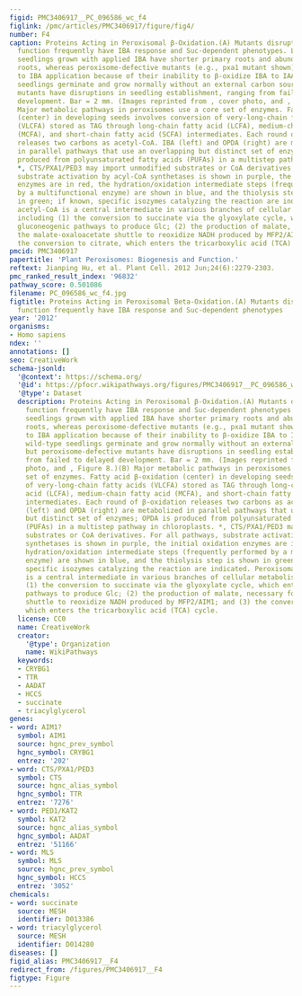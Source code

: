 ```yaml
---
figid: PMC3406917__PC_096586_wc_f4
figlink: /pmc/articles/PMC3406917/figure/fig4/
number: F4
caption: Proteins Acting in Peroxisomal β-Oxidation.(A) Mutants disrupting peroxisomal
  function frequently have IBA response and Suc-dependent phenotypes. Left, wild-type
  seedlings grown with applied IBA have shorter primary roots and abundant secondary
  roots, whereas peroxisome-defective mutants (e.g., pxa1 mutant shown) do not respond
  to IBA application because of their inability to β-oxidize IBA to IAA. Right, wild-type
  seedlings germinate and grow normally without an external carbon source, but peroxisome-defective
  mutants have disruptions in seedling establishment, ranging from failed to delayed
  development. Bar = 2 mm. (Images reprinted from , cover photo, and , Figure 8.)(B)
  Major metabolic pathways in peroxisomes use a core set of enzymes. Fatty acid β-oxidation
  (center) in developing seeds involves conversion of very-long-chain fatty acids
  (VLCFA) stored as TAG through long-chain fatty acid (LCFA), medium-chain fatty acid
  (MCFA), and short-chain fatty acid (SCFA) intermediates. Each round of β-oxidation
  releases two carbons as acetyl-CoA. IBA (left) and OPDA (right) are metabolized
  in parallel pathways that use an overlapping but distinct set of enzymes; OPDA is
  produced from polyunsaturated fatty acids (PUFAs) in a multistep pathway in chloroplasts.
  *, CTS/PXA1/PED3 may import unmodified substrates or CoA derivatives. For all pathways,
  substrate activation by acyl-CoA synthetases is shown in purple, the initial oxidation
  enzymes are in red, the hydration/oxidation intermediate steps (frequently performed
  by a multifunctional enzyme) are shown in blue, and the thiolysis step is shown
  in green; if known, specific isozymes catalyzing the reaction are indicated. Peroxisomal
  acetyl-CoA is a central intermediate in various branches of cellular metabolism,
  including (1) the conversion to succinate via the glyoxylate cycle, which enters
  gluconeogenic pathways to produce Glc; (2) the production of malate, necessary for
  the malate-oxaloacetate shuttle to reoxidize NADH produced by MFP2/AIM1; and (3)
  the conversion to citrate, which enters the tricarboxylic acid (TCA) cycle.
pmcid: PMC3406917
papertitle: 'Plant Peroxisomes: Biogenesis and Function.'
reftext: Jianping Hu, et al. Plant Cell. 2012 Jun;24(6):2279-2303.
pmc_ranked_result_index: '96832'
pathway_score: 0.501086
filename: PC_096586_wc_f4.jpg
figtitle: Proteins Acting in Peroxisomal Beta-Oxidation.(A) Mutants disrupting peroxisomal
  function frequently have IBA response and Suc-dependent phenotypes
year: '2012'
organisms:
- Homo sapiens
ndex: ''
annotations: []
seo: CreativeWork
schema-jsonld:
  '@context': https://schema.org/
  '@id': https://pfocr.wikipathways.org/figures/PMC3406917__PC_096586_wc_f4.html
  '@type': Dataset
  description: Proteins Acting in Peroxisomal β-Oxidation.(A) Mutants disrupting peroxisomal
    function frequently have IBA response and Suc-dependent phenotypes. Left, wild-type
    seedlings grown with applied IBA have shorter primary roots and abundant secondary
    roots, whereas peroxisome-defective mutants (e.g., pxa1 mutant shown) do not respond
    to IBA application because of their inability to β-oxidize IBA to IAA. Right,
    wild-type seedlings germinate and grow normally without an external carbon source,
    but peroxisome-defective mutants have disruptions in seedling establishment, ranging
    from failed to delayed development. Bar = 2 mm. (Images reprinted from , cover
    photo, and , Figure 8.)(B) Major metabolic pathways in peroxisomes use a core
    set of enzymes. Fatty acid β-oxidation (center) in developing seeds involves conversion
    of very-long-chain fatty acids (VLCFA) stored as TAG through long-chain fatty
    acid (LCFA), medium-chain fatty acid (MCFA), and short-chain fatty acid (SCFA)
    intermediates. Each round of β-oxidation releases two carbons as acetyl-CoA. IBA
    (left) and OPDA (right) are metabolized in parallel pathways that use an overlapping
    but distinct set of enzymes; OPDA is produced from polyunsaturated fatty acids
    (PUFAs) in a multistep pathway in chloroplasts. *, CTS/PXA1/PED3 may import unmodified
    substrates or CoA derivatives. For all pathways, substrate activation by acyl-CoA
    synthetases is shown in purple, the initial oxidation enzymes are in red, the
    hydration/oxidation intermediate steps (frequently performed by a multifunctional
    enzyme) are shown in blue, and the thiolysis step is shown in green; if known,
    specific isozymes catalyzing the reaction are indicated. Peroxisomal acetyl-CoA
    is a central intermediate in various branches of cellular metabolism, including
    (1) the conversion to succinate via the glyoxylate cycle, which enters gluconeogenic
    pathways to produce Glc; (2) the production of malate, necessary for the malate-oxaloacetate
    shuttle to reoxidize NADH produced by MFP2/AIM1; and (3) the conversion to citrate,
    which enters the tricarboxylic acid (TCA) cycle.
  license: CC0
  name: CreativeWork
  creator:
    '@type': Organization
    name: WikiPathways
  keywords:
  - CRYBG1
  - TTR
  - AADAT
  - HCCS
  - succinate
  - triacylglycerol
genes:
- word: AIM1?
  symbol: AIM1
  source: hgnc_prev_symbol
  hgnc_symbol: CRYBG1
  entrez: '202'
- word: CTS/PXA1/PED3
  symbol: CTS
  source: hgnc_alias_symbol
  hgnc_symbol: TTR
  entrez: '7276'
- word: PED1/KAT2
  symbol: KAT2
  source: hgnc_alias_symbol
  hgnc_symbol: AADAT
  entrez: '51166'
- word: MLS
  symbol: MLS
  source: hgnc_prev_symbol
  hgnc_symbol: HCCS
  entrez: '3052'
chemicals:
- word: succinate
  source: MESH
  identifier: D013386
- word: triacylglycerol
  source: MESH
  identifier: D014280
diseases: []
figid_alias: PMC3406917__F4
redirect_from: /figures/PMC3406917__F4
figtype: Figure
---
```

